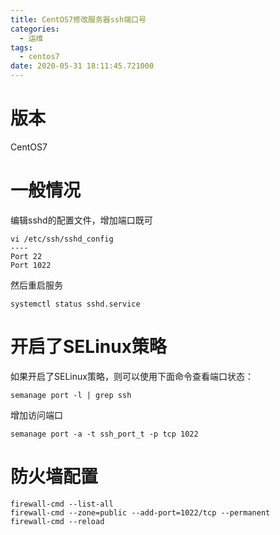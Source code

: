 ```yaml
---
title: CentOS7修改服务器ssh端口号
categories:
  - 运维
tags:
  - centos7
date: 2020-05-31 18:11:45.721000
---
```

# 版本
CentOS7
# 一般情况
编辑sshd的配置文件，增加端口既可
```
vi /etc/ssh/sshd_config
----
Port 22
Port 1022
```
然后重启服务
```
systemctl status sshd.service
```
# 开启了SELinux策略
如果开启了SELinux策略，则可以使用下面命令查看端口状态：
```
semanage port -l | grep ssh
```
增加访问端口
```
semanage port -a -t ssh_port_t -p tcp 1022
```
# 防火墙配置
```
firewall-cmd --list-all
firewall-cmd --zone=public --add-port=1022/tcp --permanent
firewall-cmd --reload
```